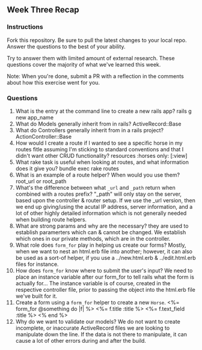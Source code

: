 ## Week Three Recap

### Instructions
Fork this repository. Be sure to pull the latest changes to your local repo. Answer the questions to the best of your ability.

Try to answer them with limited amount of external research. These questions cover the majority of what we've learned this week.

Note: When you're done, submit a PR with a reflection in the comments about how this exercise went for you.

### Questions

1. What is the entry at the command line to create a new rails app?
  rails g new app_name
2. What do Models generally inherit from in rails?
  ActiveRecord::Base
3. What do Controllers generally inherit from in a rails project?
  ActionController::Base
4. How would I create a route if I wanted to see a specific horse in my routes fitle assuming I'm sticking to standard conventions and that I didn't want other CRUD functionality?
  resources :horses only: [:view]
5. What rake task is useful when looking at routes, and what information does it give you?
  bundle exec rake routes
6. What is an example of a route helper? When would you use them?
  root_url or root_path 
7. What's the difference between what `_url` and `_path` return when combined with a routes prefix?
  "_path" will only stay on the server, based upon the controller & router setup.  If we use the _url version, then we end up
  giving/using the acutal IP address, server information, and a lot of other highly detailed information which is not generally
  needed when building route helpers.
8. What are strong params and why are the necessary?
  they are used to establish paramerters which can & cannot be changed.  We establish which ones in our private methods, which
  are in the controller.
9. What role does `form_for` play in helping us create our forms?
  Mostly, when we want to nest an html.erb file into another; however, it can also be used as a sort-of helper, if you use a
  ../new.html.erb & ../edit.html.erb files for instance.  
10. How does `form_for` know where to submit the user's input?
  We need to place an instance variable after our form_for to tell rails what the form is actually for...  The instance 
  variable is of course, created in the respective controller file, prior to passing the object into the html.erb file we've 
  built for it.
11. Create a form using a `form_for` helper to create a new `Horse`. 
  <%= form_for @something do |f| %>
  <%= f.title :title %>
  <%= f.text_field :title %>
  <% end %>
12. Why do we want to validate our models?
  We do not want to create incomplete, or inaccurate ActiveRecord files we are looking to manipulate down the line.  If the 
  data is not there to manipulate, it can cause a lot of other errors during and after the build.
